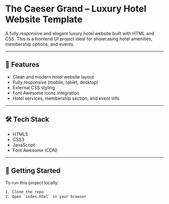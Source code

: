 # The Caeser Grand – Luxury Hotel Website Template

A fully responsive and elegant luxury hotel website built with HTML and CSS. This is a frontend UI project ideal for showcasing hotel amenities, membership options, and events.

---

## 🔧 Features

- Clean and modern hotel website layout
- Fully responsive (mobile, tablet, desktop)
- External CSS styling
- Font Awesome icons integration
- Hotel services, membership section, and event info

---

## 🛠️ Tech Stack

- HTML5
- CSS3
- JavaScript
- Font Awesome (CDN)

---

## 🚀 Getting Started

To run this project locally:

```bash
1. Clone the repo
2. Open `index.html` in your browser
